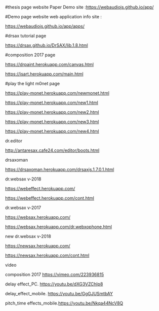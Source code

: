 #thesis page
website
Paper Demo site :https://webaudiojs.github.io/app/


#Demo page
website
web application info site :

https://webaudiojs.github.io/app/apps/

#drsax tutorial page

https://drsax.github.io/DrSAX/lib.1.8.html

#composition 2017 page

https://drpaint.herokuapp.com/canvas.html

https://isart.herokuapp.com/main.html

#play the light m0net page

https://play-monet.herokuapp.com/newmonet.html

https://play-monet.herokuapp.com/new1.html

https://play-monet.herokuapp.com/new2.html

https://play-monet.herokuapp.com/new3.html

https://play-monet.herokuapp.com/new4.html

dr.editor

http://antaresax.cafe24.com/editor/boots.html

drsaxoman

https://drsaxoman.herokuapp.com/drsaxjs.1.7.0.1.html



dr.websax v-2018

https://webeffect.herokuapp.com/

https://webeffect.herokuapp.com/cont.html

dr.websax v-2017

https://websax.herokuapp.com/

https://websax.herokuapp.com/dr.webxophone.html



new dr.websax v-2018

https://newsax.herokuapp.com/

https://newsax.herokuapp.com/cont.html


video

composition 2017 https://vimeo.com/223936815

delay effect_PC. https://youtu.be/dXG3VZChIp8

delay_effect_mobile. https://youtu.be/GgGJUSmtbAY

pitch_time effects_mobile.https://youtu.be/Nkqa44NcV8Q


